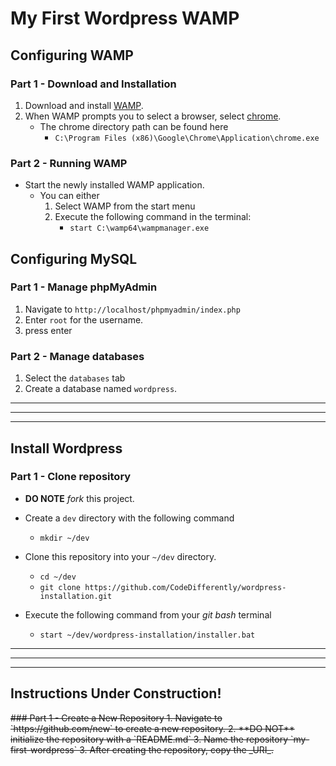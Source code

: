 # My First Wordpress WAMP


## Configuring WAMP

### Part 1 - Download and Installation
1. Download and install [WAMP](https://sourceforge.net/projects/wampserver/files/WampServer%203/WampServer%203.0.0/wampserver3.1.9_x64.exe/download?use_mirror=newcontinuum&r=https%3A%2F%2Fsourceforge.net%2Fprojects%2Fwampserver%2Ffiles%2Flatest%2Fdownload).
2. When WAMP prompts you to select a browser, select [chrome](https://www.google.com/chrome/thank-you.html?statcb=1&installdataindex=defaultbrowser#).
    * The chrome directory path can be found here
        * `C:\Program Files (x86)\Google\Chrome\Application\chrome.exe`


### Part 2 - Running WAMP
* Start the newly installed WAMP application.
    * You can either
        1. Select WAMP from the start menu
        2. Execute the following command in the terminal:
            * `start C:\wamp64\wampmanager.exe`

## Configuring MySQL

### Part 1 - Manage phpMyAdmin
1. Navigate to `http://localhost/phpmyadmin/index.php`
2. Enter `root` for the username.
3. press enter

### Part 2 - Manage databases
1. Select the `databases` tab
2. Create a database named `wordpress`.

<hr><hr><hr>

## Install Wordpress

### Part 1 - Clone repository
* **DO NOTE** _fork_ this project.
* Create a `dev` directory with the following command
	* `mkdir ~/dev` 
* Clone this repository into your `~/dev` directory.
	* `cd ~/dev`
	* `git clone https://github.com/CodeDifferently/wordpress-installation.git`

* Execute the following command from your _git bash_ terminal 
	* `start ~/dev/wordpress-installation/installer.bat`



<hr><hr><hr>

## Instructions Under Construction!
<s>
### Part 1 - Create a New Repository
1. Navigate to `https://github.com/new` to create a new repository.
2. **DO NOT** initialize the repository with a `README.md`
3. Name the repository `my-first-wordpress`
3. After creating the repository, copy the _URI_.
</s>
